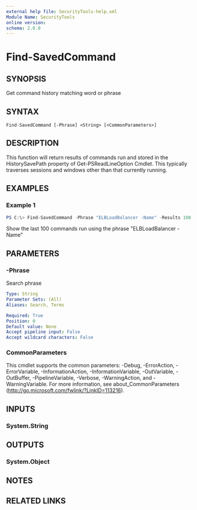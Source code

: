 ```yaml
---
external help file: SecurityTools-help.xml
Module Name: SecurityTools
online version:
schema: 2.0.0
---
```


# Find-SavedCommand

## SYNOPSIS
Get command history matching word or phrase

## SYNTAX

```
Find-SavedCommand [-Phrase] <String> [<CommonParameters>]
```

## DESCRIPTION
This function will return results of commands run and stored in the HistorySavePath property of Get-PSReadLineOption Cmdlet. This typically traverses sessions and windows other than that currently running.

## EXAMPLES

### Example 1
```powershell
PS C:\> Find-SavedCommand -Phrase "ELBLoadBalancer -Name" -Results 100
```

Show the last 100 commands run using the phrase "ELBLoadBalancer -Name"

## PARAMETERS

### -Phrase
Search phrase

```yaml
Type: String
Parameter Sets: (All)
Aliases: Search, Terms

Required: True
Position: 0
Default value: None
Accept pipeline input: False
Accept wildcard characters: False
```

### CommonParameters
This cmdlet supports the common parameters: -Debug, -ErrorAction, -ErrorVariable, -InformationAction, -InformationVariable, -OutVariable, -OutBuffer, -PipelineVariable, -Verbose, -WarningAction, and -WarningVariable.
For more information, see about_CommonParameters (http://go.microsoft.com/fwlink/?LinkID=113216).

## INPUTS

### System.String

## OUTPUTS

### System.Object
## NOTES

## RELATED LINKS
